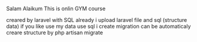 Salam Alaikum
This is onlin GYM course 

creared by laravel with SQL 
already i upload laravel file and  sql (structure data) if you like use my data use sql
i create migration can be automaticaly creare structure by php artisan migrate
 
